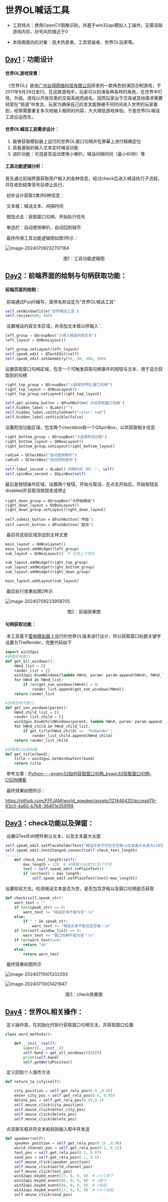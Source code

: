 # **世界OL喊话工具**

- 工具特点：使用OpenCV图像识别，并基于win32api模拟人工操作，无需读取游戏内存，封号风险接近于0

- 本指南面向的对象：技术热爱者、工具受益者、世界OL玩家等。

  


## **<u>Day1</u>：功能设计**

#### 世界OL游戏背景：

​	《世界OL》是由[广州谷得网络科技有限公司](https://baike.baidu.com/item/广州谷得网络科技有限公司/20059466?fromModule=lemma_inlink)研发的一款角色扮演回合制游戏，于2011年9月26日发行。在这款游戏中，玩家可以扮演各种各样的角色，在世界中打怪，升级。游戏以开放完善的交易系统而闻名，因而玩家出于交易或其他需求需要经常在“频道”中发言。玩家为确保自己的发言能够被不同时间进入世界的玩家看到，经常需要重复多次地输入相同的内容，大大降低游戏体验。于是世界OL喊话工具应运而生。

#### 世界OL喊话工具需求设计：

1. 能够获取模拟器上运行的世界OL窗口句柄并在屏幕上进行精确定位
2. 具备基础的输入文本定时喊话功能
3. 进阶功能：可选是否自动使用小喇叭，喊话间隔时间（最小60秒）等

#### 工具功能逻辑分析：

​	首先通过前端界面获取用户输入的各种信息，经过check后进入喊话执行子流程，并在收到结束信号后停止执行。

​	初步设计获取3类共6种信息：

​	文本框：喊话文本、间隔时间

​	按钮点击：获取窗口句柄、开始执行信号

​	单选栏：自动使用喇叭、自动回到城市

​	最终所得工具功能逻辑图如图1所示：

![image-20240709232707184](https://github.com/FFFJAM/tuchuang/blob/main/tooltotal.png)

<center>图1：工具功能逻辑图</center>

## <u>Day2</u>：前端界面的绘制与句柄获取功能：

#### 前端页面的绘制：

​	前端通过Pyqt5编写，窗体名称设定为“世界OL喊话工具”

```Python
self.setWindowTitle('世界喊话工具')
self.resize(600, 400)
```

​	设置喊话内容文本区域，并添加文本框以供输入：

```python
left_group = QGroupBox("②填入喊话内容文本")
left_layout = QVBoxLayout()

left_group.setLayout(left_layout)
self.speak_edit = QTextEdit(self)
self.speak_edit.setGeometry(50, 50, 400, 300)
```

​	设置获取窗口句柄区域，包含一个可触发获取句柄事件的按钮与文本，用于显示获取到的句柄

```python
right_top_group = QGroupBox("①获取世界OL窗口句柄")
right_top_layout = QVBoxLayout()
right_top_group.setLayout(right_top_layout)

self.get_window_button = QPushButton('点击获取窗口句柄')
self.hidden_label = QLabel("")
self.hidden_label.setStyleSheet("color: red")
self.hidden_label.setVisible(False)
```

​	设置附加功能区域，包含两个checkbox和一个QSpinBox，以供获取相关信息

```python
right_bottom_group = QGroupBox("③选择附加功能")
right_bottom_layout = QHBoxLayout()
right_bottom_group.setLayout(right_bottom_layout)

radio4 = QCheckBox("自动使用喇叭")
radio5 = QCheckBox("自动回到城市")
......
self.label_second = QLabel('间隔时间（秒）:', self)
self.spinBox_second = QSpinBox(self)
```

​	最后是按钮操作区域，设置两个按钮，开始与取消，在点击开始后，开始按钮会disabled并且取消按钮变成停止

```Py
right_down_group = QGroupBox("④开始喊话")
right_down_layout = QVBoxLayout()
right_down_group.setLayout(right_down_layout)

self.submit_button = QPushButton('开始')
self.cancel_button = QPushButton('取消')
```

​	最后将这些区域添加到主样式里

```python
main_layout = QHBoxLayout()
main_layout.addWidget(left_group)
sub_layout = QVBoxLayout()  # 右侧上下排列

sub_layout.addWidget(right_top_group)
sub_layout.addWidget(right_bottom_group)
sub_layout.addWidget(right_down_group)

main_layout.addLayout(sub_layout)
```

​	最后执行效果如图2所示

![image-20240709233958705](https://github.com/FFFJAM/tuchuang/blob/main/fontpager.png)

<center>图2：前端效果图</center>

#### 句柄获取功能：

​	本工具基于[雷电模拟器](https://www.ldmnq.com/)上运行的世界OL版本进行设计，所以获取窗口标题关键字设置为TheRender，完整代码如下

```python
import win32gui
#获取所有窗口
def get_all_windows():
    hWnd_list = []
    rander_list = []
    win32gui.EnumWindows(lambda hWnd, param: param.append(hWnd), hWnd_list)
    for hWnd in hWnd_list:
        if len(get_son_windows(hWnd)) > 0:
            rander_list.append(get_son_windows(hWnd))
    return rander_list

#获取所有子窗口
def get_son_windows(parent):
    hWnd_child_list = []
    rander_list_child = []
    win32gui.EnumChildWindows(parent, lambda hWnd, param: param.append(hWnd), hWnd_child_list)
    for hWnd_child in hWnd_child_list:
        if get_title(hWnd_child) == 'TheRender':
            rander_list_child.append(hWnd_child)
    return rander_list_child

#获取窗口以及标题
def get_title(hwnd):
    title = win32gui.GetWindowText(hwnd)
    return title
```

​	参考文章：[Python----pywin32如何获取窗口句柄_pywin32获取窗口句柄-CSDN博客](https://blog.csdn.net/qq_39369520/article/details/119520185)

​	最终效果如图所示：



https://github.com/FFFJAM/world_speaker/assets/121446420/accead79-93c0-4a60-b7b8-36d01e359f99



## <u>Day3</u>：check功能以及弹窗：

​	设置QTextEdit控件默认文本，以及文本最大长度

```Python
self.speak_edit.setPlaceholderText("喊话文本不可包含空格\n文本最大长度为120字符")
self.speak_edit.textChanged.connect(self.check_text_length)
......
    def check_text_length(self):
        max_length = 120  # 设置最大长度为120个字符
        text = self.speak_edit.toPlainText()
        if len(text) > max_length:
            self.speak_edit.setPlainText(text[:max_length])
```

​	设置校验方法，检测喊话文本是否为空，是否包含空格以及窗口句柄是否获取

```Python
def check(self,speak_str):
    warn_text = ""
    if len(speak_str) == 0:
        warn_text += "喊话文本不能为空！\n"
    else:
        if " " in speak_str:
            warn_text += "喊话文本不能包含空格！\n"
    if len(self.window_list) == 0:
        warn_text += "窗口句柄不能为空！\n"
    if len(warn_text)==0:
        return "ok"
    else:
        return warn_text
```

​	最终效果如图所示

![image-20240711001332293](https://github.com/FFFJAM/tuchuang/blob/main/check.png)

![image-20240711001421947](https://github.com/FFFJAM/tuchuang/blob/main/check2.png)

<center>图3：check效果图</center>

## <u>Day4</u>：世界OL相关操作：

​	定义操作类，在初始化时执行获取窗口句柄方法，并获取窗口位置

```Python
class word_methods():

    def __init__(self):
        super().__init__()
        self.hwnd = get_all_windows()[0][0]
        print(self.hwnd)
        self.getWorldPositon()
```

​	定义回到个人城市方法

```Python
def return_to_city(self):

    city_position = self.get_rela_pos(0.8 ,0.95)
    enter_city_pos = self.get_rela_pos(0.5, 0.85)
    delete_pos = self.get_rela_pos(0.93,0.1)
    self.mouse_click(city_position)
    self.mouse_click(enter_city_pos)
    self.mouse_click(delete_pos)
    self.mouse_click(delete_pos)
```

​	点击聊天框并将文本粘贴到输入框中并发送

```Python
def speaker(self):
    speaker_position = self.get_rela_pos(0.15 ,0.98)
    world_channel_pos = self.get_rela_pos(0.1, 0.22)
    text_pos = self.get_rela_pos(0.1, 0.07)
    send_pos = self.get_rela_pos(0.1, 0.5)
    self.mouse_click(speaker_position)
    self.mouse_click(world_channel_pos)
    self.mouse_click(text_pos)
    win32api.keybd_event(17, 0, 0, 0)  # ctrl按下
    win32api.keybd_event(86, 0, 0, 0)  # v按下
    win32api.keybd_event(86, 0, 0, 0)  # v抬起
    win32api.keybd_event(17, 0, 0, 0)  # ctrl抬起
    self.mouse_click(send_pos)
```
